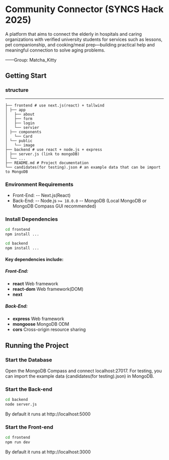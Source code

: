 # Community Connector (SYNCS Hack 2025)

A platform that aims to connect the elderly in hospitals and caring organizations with verified university students for services such as lessons, pet companionship, and cooking/meal prep—building practical help and meaningful connection to solve aging problems.

——Group: Matcha_Kitty



## Getting Start

### structure

---
````
├── frontend # use next.js(react) + tallwind
│ ├── app
│   ├── about
│   ├── form
│   ├── login
│   └── servier
│ ├── components
│   └── Card
│ └── public
│   └── image
├── backend # use react + node.js + express
│ ├── server.js (link to mongoDB)
│ └── ...
├── README.md # Project documentation
└── candidates(for testing).json # an example data that can be import to MongoDB
````
### Environment Requirements
- Front-End:
-- Next.js(React)
- Back-End:
-- Node.js `>= 18.0.0`
-- MongoDB (Local MongoDB or MongoDB Compass GUI recommended) 

### Install Dependencies
```bash
cd frontend
npm install ...
```
```bash
cd backend
npm install ...
```
#### Key dependencies include:
##### Front-End:
- **react** Web framework
- **react-dom** Web framework(DOM)
- **next** 
##### Back-End: 
- **express** Web framework
- **mongoose** MongoDB ODM
- **cors** Cross-origin resource sharing

## Running the Project
### Start the Database
Open the MongoDB Compass and connect localhost:27017.
For testing, you can import the example data (candidates(for testing).json) in MongoDB.

### Start the Back-end

```bash
cd backend
node server.js
```
By default it runs at http://localhost:5000

### Start the Front-end
```bash
cd frontend
npm run dev
```
By default it runs at http://localhost:3000
